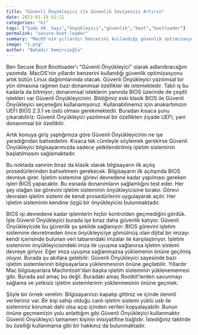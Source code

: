 ```yaml
---
title: "Güvenli Önyükleyici ile Güvenlik Seviyenizi Artırın"
date: 2013-01-19 02:11
categories: "k1"
tags: ["Sudo 49. Sayı","önyükleyici","güvenlik","boot","bootloader"]
permalink: "secure-boot-loader"
summary: "MacOS'nin yıllardır benzerini kullandığı güvenlik optimizasyonu artık bütün Linux dağıtımlarında olacak."
image: "1.png"
author: "Bahadır Demircioğlu"
---
```




Ben Secure Boot Bootloader'ı "Güvenli Önyükleyici" olarak adlandıracağım yazımda. MacOS'nin yıllardır benzerini kullandığı güvenlik optimizasyonu artık bütün Linux dağıtımlarında olacak. Güvenli Önyükleyici yazılımsal bir yön olmasına rağmen bazı donanımsal özellikler de istemektedir. Tabii iş bu kadarla da bitmiyor; donanımsal isteklerin yanında BIOS üzerinde de çeşitli istekleri var Güvenli Önyükleyicinin. Bildiğimiz eski klasik BIOS ile Güvenli Önyükleyici seçeneğini kullanamıyoruz. Kullanabilmemiz için anakartımızın UEFI BIOS 2.3.1 ve üstü olması gerekmektedir. Buradan kısaca şunu çıkarabiliriz: Güvenli Önyükleyici yazılımsal bir özellikten ziyade UEFI, yani donanımsal bir özelliktir.

Artık konuya giriş yaptığımıza göre Güvenli Önyükleyicinin ne işe yaradığından bahsedelim. Kısaca tek cümleyle söylemek gerekirse Güvenli Önyükleyici bilgisayarımızda sadece yetkilendirilmiş işletim sisteminin başlatılmasını sağlamaktadır.

Bu noktada sanırım biraz da klasik olarak bilgisayarın ilk açılış prosedürlerinden bahsetmem gerekecek. Bilgisayarın ilk açılışında BIOS devreye girer. İşletim sistemine görevi devredene kadar yapılması gereken işleri BIOS yapacaktır. Bu esnada donanımların sağlamlığını test eder. Her şey olağan ise görevini işletim sisteminin önyükleyicisine bırakır. Görevi devralan işletim sistemi de kendi prosedürlerini uygulayarak açılır. Her işletim sisteminin kendine özgü bir önyükleyicisi bulunmaktadır.

BIOS işi devredene kadar işlemlerin hiçbir kontrolden geçmediğini gördük. İşte Güvenli Önyükleyici burada işe biraz daha güvenlik katıyor. Güvenli Önyükleyicide bu güvenlik şu şekilde sağlanıyor: BIOS görevini işletim sistemine devretmeden önce önyükleyiciye gömülmüş olan dijital bir imzayı kendi içerisinde bulunan veri tabanındaki imzalar ile karşılaştırıyor. İşletim sisteminin önyükleyicisindeki imza ile uyuşma sağlanırsa işletim sistemi devreye giriyor. Eğer imza uyuşma sağlanmazsa yüklemenin önüne geçilmiş oluyor. Burada şu akıllara gelebilir: Güvenli Önyükleyici sayesinde bazı işletim sistemlerinin bilgisayarlara yüklenmesinin önüne geçilebilir. Yıllardır Mac bilgisayarlara Machintosh'dan başka işletim sisteminin yüklenememesi gibi. Burada asıl amaç bu değil. Buradaki amaç Rootkit'lerden savunmayı sağlama ve yetkisiz işletim sistemlerinin yüklenmesinin önüne geçmek.

Şöyle bir örnek verelim: Bilgisayarınızı kapatıp gittiniz ve içinde öenmli verileriniz var. Bir kişi sahip olduğu canlı işletim sistemi yüklü usb ile sisteminiz korumalı dahi olsa açıp içinden verileri kopyalayabilir. Bunun önüne geçmemizin yolu anlattığım gibi Güvenli Önyükleyici kullanmaktır. Güvenli Önyükleyici tamamen kişinin inisiyatifine bağlıdır. İstediğiniz taktirde bu özelliği kullanmama gibi bir hakkınız da bulunmaktadır.
